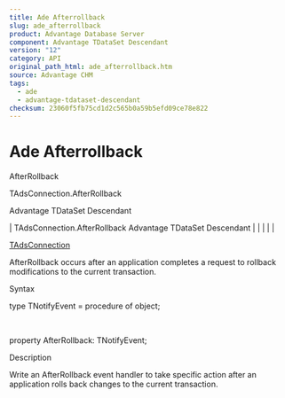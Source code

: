```yaml
---
title: Ade Afterrollback
slug: ade_afterrollback
product: Advantage Database Server
component: Advantage TDataSet Descendant
version: "12"
category: API
original_path_html: ade_afterrollback.htm
source: Advantage CHM
tags:
  - ade
  - advantage-tdataset-descendant
checksum: 23060f5fb75cd1d2c565b0a59b5efd09ce78e822
---
```


# Ade Afterrollback

AfterRollback

TAdsConnection.AfterRollback

Advantage TDataSet Descendant

| TAdsConnection.AfterRollback  Advantage TDataSet Descendant |  |  |  |  |

[TAdsConnection](ade_tadsconnection_7.md)

AfterRollback occurs after an application completes a request to rollback modifications to the current transaction.

Syntax

type TNotifyEvent = procedure of object;

 

property AfterRollback: TNotifyEvent;

Description

Write an AfterRollback event handler to take specific action after an application rolls back changes to the current transaction.
